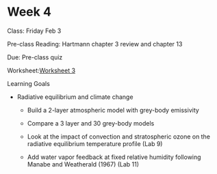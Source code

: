 # Week 4
Class: Friday Feb 3


Pre-class Reading:
Hartmann chapter 3 review and chapter 13

Due:
Pre-class quiz 

Worksheet:[Worksheet 3]( https://github.com/phaustin/climate_students_eoas/blob/student_branch/worksheets/Worksheet3_students.pdf)

Learning Goals

- Radiative equilibrium and climate change

  - Build a 2-layer atmospheric model with grey-body emissivity
  
  - Compare a 3 layer and 30 grey-body models
  
  - Look at the impact of convection and stratospheric ozone on the radiative equilibrium
    temperature profile (Lab 9)
    
  - Add water vapor feedback at fixed relative humidity following Manabe and Weatherald (1967) (Lab 11)

